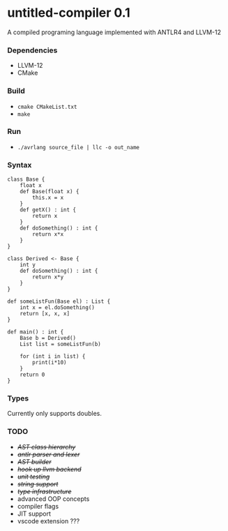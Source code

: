 # untitled-compiler 0.1
A compiled programing language implemented with ANTLR4 and LLVM-12

### Dependencies
* LLVM-12
* CMake

### Build
* `cmake CMakeList.txt`
* `make`

### Run
* `./avrlang source_file | llc -o out_name`

### Syntax 
```
class Base {
    float x
    def Base(float x) {
        this.x = x
    }
    def getX() : int {
        return x
    }
    def doSomething() : int {
        return x*x
    }
}

class Derived <- Base {
    int y
    def doSomething() : int {
        return x*y
    }
}

def someListFun(Base el) : List {
    int x = el.doSomething()
    return [x, x, x]
}

def main() : int {
    Base b = Derived()
    List list = someListFun(b)
    
    for (int i in list) {
        print(i*10)
    }
    return 0
}
```

### Types
Currently only supports doubles.

### TODO
* <strike> *AST class hierarchy* </strike>
* <strike> *antlr parser and lexer* </strike>
* <strike> *AST builder* </strike>
* <strike> *hook up llvm backend* </strike>
* <strike> *unit testing* </strike>
* <strike> *string support* </strike>
* <strike> *type infrastructure* </strike>
* advanced OOP concepts
* compiler flags
* JIT support
* vscode extension ???
